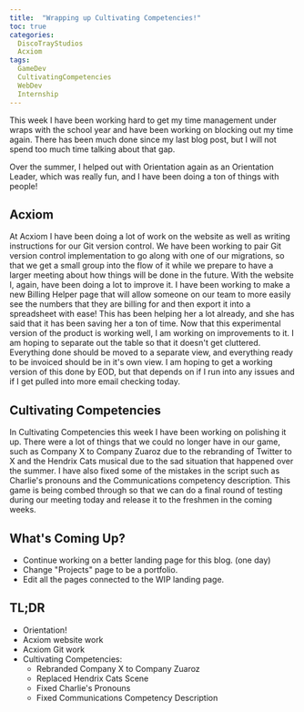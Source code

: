 ```yaml
---
title:  "Wrapping up Cultivating Competencies!"
toc: true
categories:
  DiscoTrayStudios
  Acxiom
tags:
  GameDev
  CultivatingCompetencies
  WebDev
  Internship
---
```


This week I have been working hard to get my time management under wraps with the school year and have been working on blocking out my time again. There has been much done since my last blog post, but I will not spend too much time talking about that gap.

Over the summer, I helped out with Orientation again as an Orientation Leader, which was really fun, and I have been doing a ton of things with people!

## Acxiom

At Acxiom I have been doing a lot of work on the website as well as writing instructions for our Git version control.
We have been working to pair Git version control implementation to go along with one of our migrations, so that we get a small group into the flow of it while we prepare to have a larger meeting about how things will be done in the future.
With the website I, again, have been doing a lot to improve it. I have been working to make a new Billing Helper page that will allow someone on our team to more easily see the numbers that they are billing for and then export it into a spreadsheet with ease! This has been helping her a lot already, and she has said that it has been saving her a ton of time. Now that this experimental version of the product is working well, I am working on improvements to it. I am hoping to separate out the table so that it doesn't get cluttered. Everything done should be moved to a separate view, and everything ready to be invoiced should be in it's own view. I am hoping to get a working version of this done by EOD, but that depends on if I run into any issues and if I get pulled into more email checking today.

## Cultivating Competencies

In Cultivating Competencies this week I have been working on polishing it up.
There were a lot of things that we could no longer have in our game, such as Company X to Company Zuaroz due to the rebranding of Twitter to X
and the Hendrix Cats musical due to the sad situation that happened over the summer.
I have also fixed some of the mistakes in the script such as Charlie's pronouns and the Communications competency description.
This game is being combed through so that we can do a final round of testing during our meeting today and release it to the freshmen in the coming weeks.

## What's Coming Up?

- Continue working on a better landing page for this blog. (one day)
- Change "Projects" page to be a portfolio.
- Edit all the pages connected to the WIP landing page.

## TL;DR

- Orientation!
- Acxiom website work
- Acxiom Git work
- Cultivating Competencies:
  - Rebranded Company X to Company Zuaroz
  - Replaced Hendrix Cats Scene
  - Fixed Charlie's Pronouns
  - Fixed Communications Competency Description
